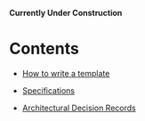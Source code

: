**Currently Under Construction**

# Contents

- [How to write a template](./tutorials/how-to-write-a-template.md)

- [Specifications](./specifications/semantic-markup-spec.md)

- [Architectural Decision Records](./adr/toc.md)
